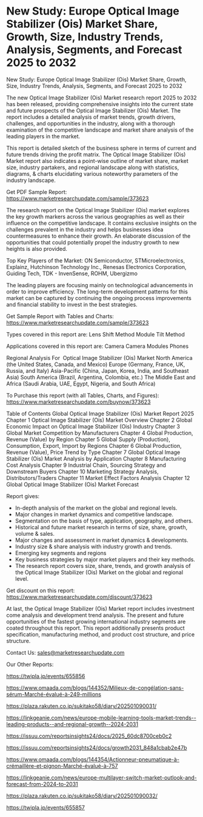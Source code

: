 # New Study: Europe Optical Image Stabilizer (Ois) Market Share, Growth, Size, Industry Trends, Analysis, Segments, and Forecast 2025 to 2032

 New Study: Europe Optical Image Stabilizer (Ois) Market Share, Growth, Size, Industry Trends, Analysis, Segments, and Forecast 2025 to 2032

The new Optical Image Stabilizer (Ois) Market research report 2025 to 2032 has been released, providing comprehensive insights into the current state and future prospects of the Optical Image Stabilizer (Ois) Market. The report includes a detailed analysis of market trends, growth drivers, challenges, and opportunities in the industry, along with a thorough examination of the competitive landscape and market share analysis of the leading players in the market.

This report is detailed sketch of the business sphere in terms of current and future trends driving the profit matrix. The Optical Image Stabilizer (Ois) Market report also indicates a point-wise outline of market share, market size, industry partakers, and regional landscape along with statistics, diagrams, & charts elucidating various noteworthy parameters of the industry landscape.

Get PDF Sample Report: https://www.marketresearchupdate.com/sample/373623

The research report on the Optical Image Stabilizer (Ois) market explores the key growth markers across the various geographies as well as their influence on the competitive landscape. It contains exclusive insights on the challenges prevalent in the industry and helps businesses idea countermeasures to enhance their growth. An elaborate discussion of the opportunities that could potentially propel the industry growth to new heights is also provided.

Top Key Players of the Market:
ON Semiconductor, STMicroelectronics, Explainz, Hutchinson Technology Inc., Renesas Electronics Corporation, Guiding Tech, TDK - InvenSense, ROHM, Ubergizmo


The leading players are focusing mainly on technological advancements in order to improve efficiency. The long-term development patterns for this market can be captured by continuing the ongoing process improvements and financial stability to invest in the best strategies.

Get Sample Report with Tables and Charts: https://www.marketresearchupdate.com/sample/373623

Types covered in this report are:
Lens Shift Method
Module Tilt Method


Applications covered in this report are:
Camera
Camera Modules
Phones


Regional Analysis For  Optical Image Stabilizer (Ois) Market
North America (the United States, Canada, and Mexico)
Europe (Germany, France, UK, Russia, and Italy)
Asia-Pacific (China, Japan, Korea, India, and Southeast Asia)
South America (Brazil, Argentina, Colombia, etc.)
The Middle East and Africa (Saudi Arabia, UAE, Egypt, Nigeria, and South Africa)

To Purchase this report (with all Tables, Charts, and Figures): https://www.marketresearchupdate.com/buynow/373623

Table of Contents
Global Optical Image Stabilizer (Ois) Market Report 2025
Chapter 1 Optical Image Stabilizer (Ois) Market Overview
Chapter 2 Global Economic Impact on Optical Image Stabilizer (Ois) Industry
Chapter 3 Global Market Competition by Manufacturers
Chapter 4 Global Production, Revenue (Value) by Region
Chapter 5 Global Supply (Production), Consumption, Export, Import by Regions
Chapter 6 Global Production, Revenue (Value), Price Trend by Type
Chapter 7 Global Optical Image Stabilizer (Ois) Market Analysis by Application
Chapter 8 Manufacturing Cost Analysis
Chapter 9 Industrial Chain, Sourcing Strategy and Downstream Buyers
Chapter 10 Marketing Strategy Analysis, Distributors/Traders
Chapter 11 Market Effect Factors Analysis
Chapter 12 Global Optical Image Stabilizer (Ois) Market Forecast

Report gives:

- In-depth analysis of the market on the global and regional levels.
- Major changes in market dynamics and competitive landscape.
- Segmentation on the basis of type, application, geography, and others.
- Historical and future market research in terms of size, share, growth, volume & sales.
- Major changes and assessment in market dynamics & developments.
- Industry size & share analysis with industry growth and trends.
- Emerging key segments and regions
- Key business strategies by major market players and their key methods.
- The research report covers size, share, trends, and growth analysis of the Optical Image Stabilizer (Ois) Market on the global and regional level.

Get discount on this report: https://www.marketresearchupdate.com/discount/373623

At last, the Optical Image Stabilizer (Ois) Market report includes investment come analysis and development trend analysis. The present and future opportunities of the fastest growing international industry segments are coated throughout this report. This report additionally presents product specification, manufacturing method, and product cost structure, and price structure.

Contact Us:
sales@marketresearchupdate.com

Our Other Reports:

https://twipla.jp/events/655856

https://www.omaada.com/blogs/144352/Milieux-de-congélation-sans-sérum-Marché-évalué-à-249-millions

https://plaza.rakuten.co.jp/sukitako58/diary/202501090031/

https://linkgeanie.com/news/europe-mobile-learning-tools-market-trends--leading-products--and-regional-growth--2024-2031

https://issuu.com/reportsinsights24/docs/2025_60dc8700ceb0c2

https://issuu.com/reportsinsights24/docs/growth2031_848a1cbab2e47b

https://www.omaada.com/blogs/144354/Actionneur-pneumatique-à-crémaillère-et-pignon-Marché-évalué-à-757

https://linkgeanie.com/news/europe-multilayer-switch-market-outlook-and-forecast-from-2024-to-2031

https://plaza.rakuten.co.jp/sukitako58/diary/202501090032/

https://twipla.jp/events/655857
